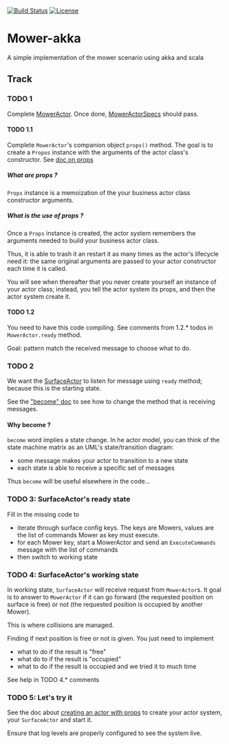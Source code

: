 [![Build Status](https://travis-ci.org/fagossa/mower-akka.svg?branch=solution)](https://travis-ci.org/fagossa/mower-akka) [![License][license-badge]][license-url]


# Mower-akka 

A simple implementation of the mower scenario using akka and scala 

[license-badge]: https://img.shields.io/badge/License-Apache%202.0-blue.svg?style=flat-square
[license-url]: LICENSE.txt

## Track

### TODO 1
Complete [MowerActor](./src/main/scala/actors/MowerActor.scala).
Once done, [MowerActorSpecs](./src/test/scala/model/MowerActorSpec.scala) should pass.

#### TODO 1.1
Complete `MowerActor`'s companion object `props()` method. The goal is to create a `Propos` instance with the arguments of the actor class's constructor.
See [doc on props](https://doc.akka.io/docs/akka/current/scala/actors.html#props)

##### What are props ?
`Props` instance is a memoization of the your business actor class constructor arguments.

##### What is the use of props ?
Once a `Props` instance is created, the actor system remembers the arguments needed to build your business actor class.

Thus, it is able to trash it an restart it as many times as the actor's lifecycle need it: the same original arguments are passed to your actor constructor each time it is called.

You will see when thereafter that you never create yourself an instance of your actor class;
instead, you tell the actor system its props, and then the actor system create it.

#### TODO 1.2
You need to have this code compiling. See comments from 1.2.* todos in `MowerActor.ready` method.

Goal: pattern match the received message to choose what to do.

### TODO 2
We want the [SurfaceActor](./src/main/scala/actors/SurfaceActor.scala) to listen for message using `ready` method; because this is the starting state.

See the ["become" doc](https://doc.akka.io/docs/akka/current/scala/actors.html#become-unbecome) to see how to change the method that is receiving messages.

#### Why become ?
`become` word implies a state change. In he actor model, you can think of the state machine matrix as an UML's state/transition diagram:
* some message makes your actor to transition to a new state
* each state is able to receive a specific set of messages

Thus `become` will be useful elsewhere in the code...

### TODO 3: SurfaceActor's ready state
Fill in the missing code to 
* iterate through surface config keys. The keys are Mowers, values are the list of commands Mower as key must execute.
* for each Mower key, start a MowerActor and send an `ExecuteCommands` message with the list of commands
* then switch to working state

### TODO 4:  SurfaceActor's working state
In working state, `SurfaceActor` will receive request from `MowerActor`s. It goal is to answer to `MowerActor` if it can go forward (the requested position on surface is free) or not (the requested position is occupied by another Mower).

This is where collisions are managed.

Finding if next position is free or not is given. You just need to implement
* what to do if the result is "free"
* what do to if the result is "occupied"
* what to do if the result is occupied and we tried it to much time

See help in TODO 4.* comments

### TODO 5: Let's try it
See the doc about [creating an actor with props](https://doc.akka.io/docs/akka/current/scala/actors.html#creating-actors-with-props) to create your actor system, your `SurfaceActor` and start it.

Ensure that log levels are properly configured to see the system live.
